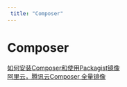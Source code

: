 ```yaml
---
 title: "Composer"
---
```


# Composer

[如何安装Composer和使用Packagist镜像](/blogs/posts/composer/22760.md)    
[阿里云，腾讯云Composer 全量镜像](/blogs/posts/composer/23513.md)    
